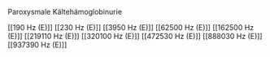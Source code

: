 Paroxysmale Kältehämoglobinurie

[[190 Hz (E)]]
[[230 Hz (E)]]
[[3950 Hz (E)]]
[[62500 Hz (E)]]
[[162500 Hz (E)]]
[[219110 Hz (E)]]
[[320100 Hz (E)]]
[[472530 Hz (E)]]
[[888030 Hz (E)]]
[[937390 Hz (E)]]